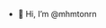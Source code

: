 - 👋 Hi, I’m @mhmtonrn

<!---
mhmtonrn/mhmtonrn is a ✨ special ✨ repository because its `README.md` (this file) appears on your GitHub profile.
You can click the Preview link to take a look at your changes.
--->

